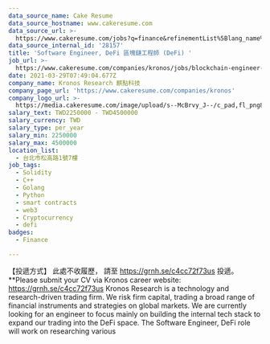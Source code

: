 ```yaml
---
data_source_name: Cake Resume
data_source_hostname: www.cakeresume.com
data_source_url: >-
  https://www.cakeresume.com/jobs?q=finance&refinementList%5Blang_name%5D%5B0%5D=English&refinementList%5Bsalary_type%5D=per_year&range%5Bsalary_range%5D%5Bmin%5D=1000000&page=3
data_source_internal_id: '28157'
title: 'Software Engineer, DeFi 區塊鏈工程師 (DeFi) '
job_url: >-
  https://www.cakeresume.com/companies/kronos/jobs/blockchain-engineer-blockchain-engineer-2a69ce
date: 2021-03-29T07:49:04.677Z
company_name: Kronos Research 麒點科技
company_page_url: 'https://www.cakeresume.com/companies/kronos'
company_logo_url: >-
  https://media.cakeresume.com/image/upload/s--McBrvy_J--/c_pad,fl_png8,h_200,w_200/v1578283593/oah25nx6qnylshhzlpzk.png
salary_text: TWD2250000 - TWD4500000
salary_currency: TWD
salary_type: per_year
salary_min: 2250000
salary_max: 4500000
location_list:
  - 台北市松高路1號7樓
job_tags:
  - Solidity
  - C++
  - Golang
  - Python
  - smart contracts
  - web3
  - Cryptocurrency
  - defi
badges:
  - Finance

---
```


【投遞方式】 此處不收履歷， 請至 https://grnh.se/c4cc72f73us 投遞。 **Please submit your CV via Kronos career website: https://grnh.se/c4cc72f73us Kronos Research is a technology and research-driven trading firm. We risk firm capital, trading a broad range of financial instruments and strategies on global markets. We are currently looking for an engineer to focus mainly on building the internal tech stack to expand our trading into the DeFi space. The Software Engineer, DeFi role will work on researching various 